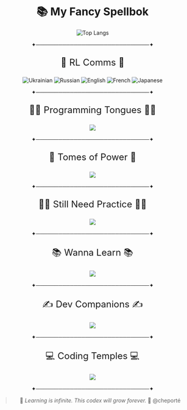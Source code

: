 <div align=center>

# 📚 My Fancy Spellbok

<!-- Top Languages -->
![Top Langs](https://github-readme-stats.vercel.app/api/top-langs/?username=cheporte&layout=compact&theme=tokyonight)

✦──────────────────────────────✦

<p style="font-size:24px;">💬 RL Comms 💬</p>

![Ukrainian](https://img.shields.io/badge/Ukrainian-Native-blue?style=flat-square)
![Russian](https://img.shields.io/badge/Russian-Fluent-red?style=flat-square)
![English](https://img.shields.io/badge/English-C1-brightgreen?style=flat-square)
![French](https://img.shields.io/badge/French-B1-yellow?style=flat-square)
![Japanese](https://img.shields.io/badge/Japanese-Wanna_Learn-lightgrey?style=flat-square)


✦──────────────────────────────✦

<p style="font-size:24px;">🧙‍♂️ Programming Tongues 🧙‍♂️</p>

<p align="center">
  <img src="https://skillicons.dev/icons?i=ts,js,py,java,kotlin,cpp" />
</p>


✦──────────────────────────────✦

<p style="font-size:24px;">🧰 Tomes of Power 🧰</p>

<p align="center">
  <img src="https://skillicons.dev/icons?i=react,firebase,sass,tailwind,vite,express,nodejs,git,md&perline=6" />
</p>

✦──────────────────────────────✦

<p style="font-size:24px;">👨‍💻 Still Need Practice 👨‍💻</p>

<p align="center">
  <img src="https://skillicons.dev/icons?i=flask,fastapi,qt,postgres,mongo" />
</p>

✦──────────────────────────────✦

<p style="font-size:24px;">📚 Wanna Learn 📚</p>

<p align="center">
  <img src="https://skillicons.dev/icons?i=rust,go,nix,astro,tauri,docker" />
</p>

✦──────────────────────────────✦

<p style="font-size:24px;">✍️ Dev Companions ✍️</p>

<p align="center">
  <img src="https://skillicons.dev/icons?i=clion,idea,webstorm,vscode,obsidian,github" />
</p>

✦──────────────────────────────✦

<p style="font-size:24px;">💻 Coding Temples 💻</p>

<p align="center">
  <img src="https://skillicons.dev/icons?i=windows,linux" />
</p>

✦──────────────────────────────✦

> 🌟 *Learning is infinite. This codex will grow forever.* 🌟
> @cheporté

</div>
